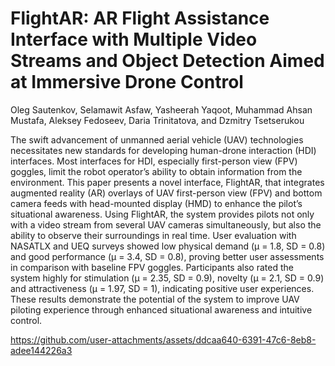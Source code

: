 # FlightAR: AR Flight Assistance Interface with Multiple Video Streams and Object Detection Aimed at Immersive Drone Control

Oleg Sautenkov, Selamawit Asfaw, Yasheerah Yaqoot, Muhammad Ahsan Mustafa, Aleksey Fedoseev, Daria Trinitatova, and Dzmitry Tsetserukou

The swift advancement of unmanned aerial vehicle (UAV) technologies necessitates new standards for developing human-drone interaction (HDI) interfaces. Most interfaces for HDI, especially first-person view (FPV) goggles, limit the robot operator’s ability to obtain information from the environment.
This paper presents a novel interface, FlightAR, that integrates augmented reality (AR) overlays of UAV first-person view (FPV) and bottom camera feeds with head-mounted display (HMD) to enhance the pilot’s situational awareness. Using FlightAR, the system provides pilots not only with a video stream from several UAV cameras simultaneously, but also the ability to observe their surroundings in real time. User evaluation with NASATLX and UEQ surveys showed low physical demand (µ = 1.8, SD = 0.8) and good performance (µ = 3.4, SD = 0.8), proving better user assessments in comparison with baseline FPV goggles. Participants also rated the system highly for stimulation (µ = 2.35, SD = 0.9), novelty (µ = 2.1, SD = 0.9) and attractiveness (µ = 1.97, SD = 1), indicating positive user experiences. These results demonstrate the potential of the system to improve UAV piloting experience through enhanced situational awareness and intuitive control.







https://github.com/user-attachments/assets/ddcaa640-6391-47c6-8eb8-adee144226a3

